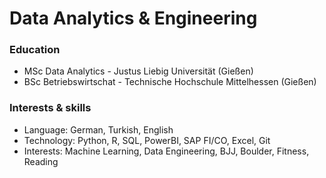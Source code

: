 # Data Analytics & Engineering

### Education
- MSc Data Analytics - Justus Liebig Universität (Gießen)
- BSc Betriebswirtschat - Technische Hochschule Mittelhessen (Gießen)


### Interests & skills
- Language: German, Turkish, English
- Technology: Python, R, SQL, PowerBI, SAP FI/CO, Excel, Git
- Interests: Machine Learning, Data Engineering, BJJ, Boulder, Fitness, Reading
